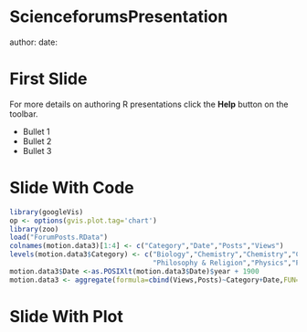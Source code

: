 ScienceforumsPresentation
========================================================
author: 
date: 

First Slide
========================================================

For more details on authoring R presentations click the
**Help** button on the toolbar.

- Bullet 1
- Bullet 2
- Bullet 3

Slide With Code
========================================================


```r
library(googleVis)
op <- options(gvis.plot.tag='chart')
library(zoo)
load("ForumPosts.RData")
colnames(motion.data3)[1:4] <- c("Category","Date","Posts","Views")
levels(motion.data3$Category) <- c("Biology","Chemistry","Chemistry","Climate","CS","Engineering","General","Math",
                                   "Philosophy & Religion","Physics","Politics","Speculations","Staff")
motion.data3$Date <-as.POSIXlt(motion.data3$Date)$year + 1900
motion.data3 <- aggregate(formula=cbind(Views,Posts)~Category+Date,FUN=sum,data=motion.data3)
```

Slide With Plot
========================================================

<!-- MotionChart generated in R 3.0.2 by googleVis 0.4.5 package -->
<!-- Sat Oct 12 11:44:47 2013 -->


<!-- jsHeader -->
<script type="text/javascript">
 
// jsData 
function gvisDataMotionChartID76c13341d4c () {
var data = new google.visualization.DataTable();
var datajson =
[
 [
 "Biology",
2002,
138521,
1372 
],
[
 "Chemistry",
2002,
31251,
213 
],
[
 "CS",
2002,
51268,
457 
],
[
 "Engineering",
2002,
20156,
133 
],
[
 "General",
2002,
130092,
1452 
],
[
 "Math",
2002,
26983,
154 
],
[
 "Philosophy & Religion",
2002,
35553,
585 
],
[
 "Physics",
2002,
163265,
1832 
],
[
 "Politics",
2002,
55719,
187 
],
[
 "Speculations",
2002,
84816,
1264 
],
[
 "Staff",
2002,
217,
32 
],
[
 "Biology",
2003,
462426,
3207 
],
[
 "Chemistry",
2003,
215905,
945 
],
[
 "CS",
2003,
100849,
770 
],
[
 "Engineering",
2003,
25003,
154 
],
[
 "General",
2003,
524628,
6925 
],
[
 "Math",
2003,
184246,
1094 
],
[
 "Philosophy & Religion",
2003,
133080,
2521 
],
[
 "Physics",
2003,
337265,
3549 
],
[
 "Politics",
2003,
185983,
2673 
],
[
 "Speculations",
2003,
133553,
1551 
],
[
 "Staff",
2003,
4955,
835 
],
[
 "Biology",
2004,
1696804,
9655 
],
[
 "Chemistry",
2004,
1339971,
8867 
],
[
 "CS",
2004,
349305,
4271 
],
[
 "Engineering",
2004,
181660,
1353 
],
[
 "General",
2004,
1131630,
18573 
],
[
 "Math",
2004,
677692,
4826 
],
[
 "Philosophy & Religion",
2004,
323791,
6293 
],
[
 "Physics",
2004,
1226842,
11179 
],
[
 "Politics",
2004,
391746,
7437 
],
[
 "Speculations",
2004,
193897,
2162 
],
[
 "Staff",
2004,
8175,
1562 
],
[
 "Biology",
2005,
2237712,
14668 
],
[
 "Chemistry",
2005,
1751386,
10718 
],
[
 "CS",
2005,
435806,
5489 
],
[
 "Engineering",
2005,
234174,
1301 
],
[
 "General",
2005,
912619,
12723 
],
[
 "Math",
2005,
715223,
5252 
],
[
 "Philosophy & Religion",
2005,
327492,
9455 
],
[
 "Physics",
2005,
1525502,
17738 
],
[
 "Politics",
2005,
411799,
9273 
],
[
 "Speculations",
2005,
252785,
3446 
],
[
 "Staff",
2005,
6496,
1204 
],
[
 "Biology",
2006,
1860416,
9176 
],
[
 "Chemistry",
2006,
1221383,
4484 
],
[
 "Climate",
2006,
14518,
47 
],
[
 "CS",
2006,
309778,
3522 
],
[
 "Engineering",
2006,
261479,
1525 
],
[
 "General",
2006,
703713,
11398 
],
[
 "Math",
2006,
401218,
2505 
],
[
 "Philosophy & Religion",
2006,
359406,
9426 
],
[
 "Physics",
2006,
989243,
8961 
],
[
 "Politics",
2006,
387003,
8941 
],
[
 "Speculations",
2006,
260997,
4062 
],
[
 "Staff",
2006,
7797,
1529 
],
[
 "Biology",
2007,
1729401,
8365 
],
[
 "Chemistry",
2007,
996198,
2958 
],
[
 "Climate",
2007,
34196,
336 
],
[
 "CS",
2007,
227859,
1255 
],
[
 "Engineering",
2007,
184489,
910 
],
[
 "General",
2007,
452211,
6902 
],
[
 "Math",
2007,
395090,
1652 
],
[
 "Philosophy & Religion",
2007,
62467,
500 
],
[
 "Physics",
2007,
1292503,
11325 
],
[
 "Politics",
2007,
292996,
7855 
],
[
 "Speculations",
2007,
245963,
3017 
],
[
 "Staff",
2007,
9846,
2151 
],
[
 "Biology",
2008,
1388963,
8826 
],
[
 "Chemistry",
2008,
1088936,
3478 
],
[
 "CS",
2008,
184465,
1519 
],
[
 "Engineering",
2008,
171467,
903 
],
[
 "General",
2008,
581074,
7382 
],
[
 "Math",
2008,
372994,
1586 
],
[
 "Philosophy & Religion",
2008,
37896,
253 
],
[
 "Physics",
2008,
1312705,
11848 
],
[
 "Politics",
2008,
402098,
10264 
],
[
 "Speculations",
2008,
340550,
5295 
],
[
 "Staff",
2008,
6914,
1277 
],
[
 "Biology",
2009,
1334587,
7597 
],
[
 "Chemistry",
2009,
992579,
3428 
],
[
 "Climate",
2009,
19027,
150 
],
[
 "CS",
2009,
223781,
1659 
],
[
 "Engineering",
2009,
124586,
868 
],
[
 "General",
2009,
423850,
6219 
],
[
 "Math",
2009,
280551,
1219 
],
[
 "Philosophy & Religion",
2009,
45457,
408 
],
[
 "Physics",
2009,
1267330,
10897 
],
[
 "Politics",
2009,
489183,
9814 
],
[
 "Speculations",
2009,
482155,
7145 
],
[
 "Staff",
2009,
6017,
1190 
],
[
 "Biology",
2010,
1300202,
5361 
],
[
 "Chemistry",
2010,
661046,
2115 
],
[
 "Climate",
2010,
179579,
1131 
],
[
 "CS",
2010,
169727,
742 
],
[
 "Engineering",
2010,
188078,
1259 
],
[
 "General",
2010,
488267,
4900 
],
[
 "Math",
2010,
329392,
1549 
],
[
 "Philosophy & Religion",
2010,
520624,
5338 
],
[
 "Physics",
2010,
1259533,
10530 
],
[
 "Politics",
2010,
498452,
7997 
],
[
 "Speculations",
2010,
430684,
5523 
],
[
 "Staff",
2010,
5526,
1231 
],
[
 "Biology",
2011,
1284749,
6220 
],
[
 "Chemistry",
2011,
656740,
2427 
],
[
 "Climate",
2011,
149912,
1108 
],
[
 "CS",
2011,
229110,
1114 
],
[
 "Engineering",
2011,
250406,
1664 
],
[
 "General",
2011,
370792,
3186 
],
[
 "Math",
2011,
373631,
2378 
],
[
 "Philosophy & Religion",
2011,
576350,
7612 
],
[
 "Physics",
2011,
1441989,
12314 
],
[
 "Politics",
2011,
390933,
4816 
],
[
 "Speculations",
2011,
674009,
8703 
],
[
 "Staff",
2011,
3079,
668 
],
[
 "Biology",
2012,
626320,
5274 
],
[
 "Chemistry",
2012,
289771,
1737 
],
[
 "Climate",
2012,
69947,
646 
],
[
 "CS",
2012,
143096,
1052 
],
[
 "Engineering",
2012,
167696,
1656 
],
[
 "General",
2012,
220359,
3691 
],
[
 "Math",
2012,
205898,
1666 
],
[
 "Philosophy & Religion",
2012,
453776,
10526 
],
[
 "Physics",
2012,
746602,
10779 
],
[
 "Politics",
2012,
236581,
6141 
],
[
 "Speculations",
2012,
498871,
11642 
],
[
 "Staff",
2012,
6030,
1186 
],
[
 "Biology",
2013,
162754,
2381 
],
[
 "Chemistry",
2013,
86862,
1002 
],
[
 "Climate",
2013,
25605,
505 
],
[
 "CS",
2013,
39291,
422 
],
[
 "Engineering",
2013,
36266,
757 
],
[
 "General",
2013,
68283,
2120 
],
[
 "Math",
2013,
59865,
1101 
],
[
 "Philosophy & Religion",
2013,
186728,
4866 
],
[
 "Physics",
2013,
275071,
6718 
],
[
 "Politics",
2013,
33879,
1299 
],
[
 "Speculations",
2013,
202805,
8058 
],
[
 "Staff",
2013,
2965,
651 
] 
];
data.addColumn('string','Category');
data.addColumn('number','Date');
data.addColumn('number','Views');
data.addColumn('number','Posts');
data.addRows(datajson);
return(data);
}
 
// jsDrawChart
function drawChartMotionChartID76c13341d4c() {
var data = gvisDataMotionChartID76c13341d4c();
var options = {};
options["width"] =    600;
options["height"] =    500;

    var chart = new google.visualization.MotionChart(
    document.getElementById('MotionChartID76c13341d4c')
    );
    chart.draw(data,options);
    

}
  
 
// jsDisplayChart
(function() {
var pkgs = window.__gvisPackages = window.__gvisPackages || [];
var callbacks = window.__gvisCallbacks = window.__gvisCallbacks || [];
var chartid = "motionchart";
  
// Manually see if chartid is in pkgs (not all browsers support Array.indexOf)
var i, newPackage = true;
for (i = 0; newPackage && i < pkgs.length; i++) {
if (pkgs[i] === chartid)
newPackage = false;
}
if (newPackage)
  pkgs.push(chartid);
  
// Add the drawChart function to the global list of callbacks
callbacks.push(drawChartMotionChartID76c13341d4c);
})();
function displayChartMotionChartID76c13341d4c() {
  var pkgs = window.__gvisPackages = window.__gvisPackages || [];
  var callbacks = window.__gvisCallbacks = window.__gvisCallbacks || [];
  window.clearTimeout(window.__gvisLoad);
  // The timeout is set to 100 because otherwise the container div we are
  // targeting might not be part of the document yet
  window.__gvisLoad = setTimeout(function() {
  var pkgCount = pkgs.length;
  google.load("visualization", "1", { packages:pkgs, callback: function() {
  if (pkgCount != pkgs.length) {
  // Race condition where another setTimeout call snuck in after us; if
  // that call added a package, we must not shift its callback
  return;
}
while (callbacks.length > 0)
callbacks.shift()();
} });
}, 100);
}
 
// jsFooter
</script>
 
<!-- jsChart -->  
<script type="text/javascript" src="https://www.google.com/jsapi?callback=displayChartMotionChartID76c13341d4c"></script>
 
<!-- divChart -->
  
<div id="MotionChartID76c13341d4c"
  style="width: 600px; height: 500px;">
</div>

